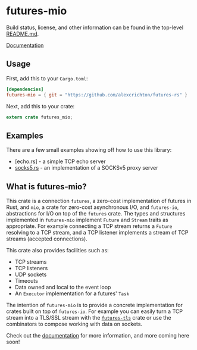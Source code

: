 # futures-mio

Build status, license, and other information can be found in the top-level
[README.md].

[README.md]: https://github.com/alexcrichton/futures-rs#futures-rs

[Documentation](http://alexcrichton.com/futures-rs/futures_mio)

## Usage

First, add this to your `Cargo.toml`:

```toml
[dependencies]
futures-mio = { git = "https://github.com/alexcrichton/futures-rs" }
```

Next, add this to your crate:

```rust
extern crate futures_mio;
```

## Examples

There are a few small examples showing off how to use this library:

* [echo.rs] - a simple TCP echo server
* [socks5.rs] - an implementation of a SOCKSv5 proxy server

[echo]: https://github.com/alexcrichton/futures-rs/blob/master/futures-mio/src/bin/echo.rs
[socks5.rs]: https://github.com/alexcrichton/futures-rs/blob/master/futures-socks5/src/main.rs

## What is futures-mio?

This crate is a connection `futures`, a zero-cost implementation of futures in
Rust, and `mio`, a crate for zero-cost asynchronous I/O, and `futures-io`,
abstractions for I/O on top of the `futures` crate. The types and structures
implemented in `futures-mio` implement `Future` and `Stream` traits as
appropriate. For example connecting a TCP stream returns a `Future` resolving
to a TCP stream, and a TCP listener implements a stream of TCP streams
(accepted connections).

This crate also provides facilities such as:

* TCP streams
* TCP listeners
* UDP sockets
* Timeouts
* Data owned and local to the event loop
* An `Executor` implementation for a futures' `Task`

The intention of `futures-mio` is to provide a concrete implementation for
crates built on top of `futures-io`. For example you can easily turn a TCP
stream into a TLS/SSL stream with the [`futures-tls`] crate or use the
combinators to compose working with data on sockets.

[`futures-tls`]: http://alexcrichton.com/futures-rs/futures_tls

Check out the [documentation] for more information, and more coming here soon!

[documentation]: http://alexcrichton.com/futures-rs/futures_mio
